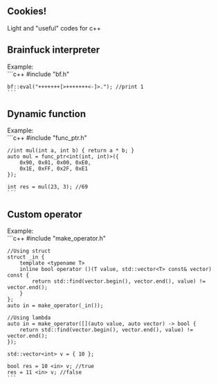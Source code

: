 ## Cookies!
Light and "useful" codes for c++

## Brainfuck interpreter
<summary>Example:</summary>
	```c++
	#include "bf.h"

	bf::eval("+++++++[>+++++++<-]>."); //print 1
	```

## Dynamic function
<summary>Example:</summary>
	```c++
	#include "func_ptr.h"

	//int mul(int a, int b) { return a * b; }
	auto mul = func_ptr<int(int, int)>({
		0x90, 0x01, 0x00, 0xE0,
		0x1E, 0xFF, 0x2F, 0xE1
	});

	int res = mul(23, 3); //69
	```

## Custom operator
<summary>Example:</summary>
	```c++
	#include "make_operator.h"

	//Using struct
	struct _in {
		template <typename T>
		inline bool operator ()(T value, std::vector<T> const& vector) const {
			return std::find(vector.begin(), vector.end(), value) != vector.end();
		}
	};
	auto in = make_operator(_in());

	//Using lambda
	auto in = make_operator([](auto value, auto vector) -> bool {
		return std::find(vector.begin(), vector.end(), value) != vector.end();
	});

	std::vector<int> v = { 10 };

	bool res = 10 <in> v; //true
	res = 11 <in> v; //false
	```
